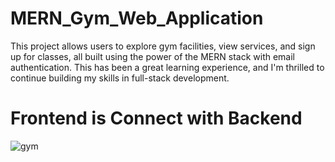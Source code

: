 # MERN_Gym_Web_Application
 This project allows users to explore gym facilities, view services, and sign up for classes, all built using the power of the MERN stack with email authentication. This has been a great learning experience, and I'm thrilled to continue building my skills in full-stack development.

 # Frontend is Connect with Backend
![gym](https://github.com/user-attachments/assets/dc12796d-5070-4fea-aaf4-63a8dd546671)
